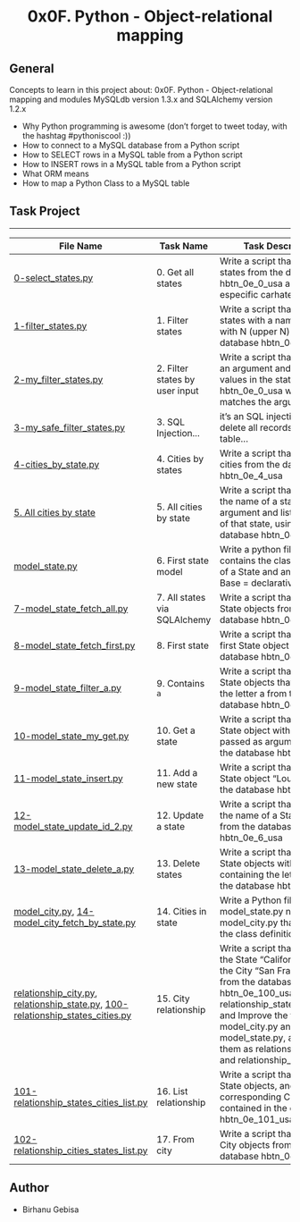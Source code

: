 <h1 align="center">0x0F. Python - Object-relational mapping</h1>


## General

Concepts to learn in this project about: 0x0F. Python - Object-relational mapping and modules MySQLdb version 1.3.x and SQLAlchemy version 1.2.x

- Why Python programming is awesome (don’t forget to tweet today, with the hashtag #pythoniscool :))
- How to connect to a MySQL database from a Python script
- How to SELECT rows in a MySQL table from a Python script
- How to INSERT rows in a MySQL table from a Python script
- What ORM means
- How to map a Python Class to a MySQL table

## Task Project
---
File Name|Task Name|Task Description
---|---|---
[0-select_states.py](0x0F-python-object_relational_mapping/0-select_states.py)|0. Get all states|Write a script that lists all states from the database hbtn_0e_0_usa and especific carhateristics
[1-filter_states.py](0x0F-python-object_relational_mapping/1-filter_states.py)|1. Filter states|Write a script that lists all states with a name starting with N (upper N) from the database hbtn_0e_0_usa
[2-my_filter_states.py](0x0F-python-object_relational_mapping/2-my_filter_states.py)|2. Filter states by user input|Write a script that takes in an argument and displays all values in the states table of hbtn_0e_0_usa where name matches the argument.
[3-my_safe_filter_states.py](0x0F-python-object_relational_mapping/3-my_safe_filter_states.py)|3. SQL Injection...|it’s an SQL injection to delete all records of a table…
[4-cities_by_state.py](0x0F-python-object_relational_mapping/4-cities_by_state.py)|4. Cities by states|Write a script that lists all cities from the database hbtn_0e_4_usa
[5. All cities by state](0x0F-python-object_relational_mapping/5-filter_cities.py)|5. All cities by state|Write a script that takes in the name of a state as an argument and lists all cities of that state, using the database hbtn_0e_4_usa
[model_state.py](0x0F-python-object_relational_mapping/model_state.py)|6. First state model|Write a python file that contains the class definition of a State and an instance Base = declarative_base()
[7-model_state_fetch_all.py](0x0F-python-object_relational_mapping/7-model_state_fetch_all.py)|7. All states via SQLAlchemy|Write a script that lists all State objects from the database hbtn_0e_6_usa
[8-model_state_fetch_first.py](0x0F-python-object_relational_mapping/8-model_state_fetch_first.py)|8. First state|Write a script that prints the first State object from the database hbtn_0e_6_usa
[9-model_state_filter_a.py](0x0F-python-object_relational_mapping/9-model_state_filter_a.py)|9. Contains `a`|Write a script that lists all State objects that contain the letter a from the database hbtn_0e_6_usa
[10-model_state_my_get.py](0x0F-python-object_relational_mapping/10-model_state_my_get.py)|10. Get a state|Write a script that prints the State object with the name passed as argument from the database hbtn_0e_6_usa
[11-model_state_insert.py](0x0F-python-object_relational_mapping/11-model_state_insert.py)|11. Add a new state|Write a script that adds the State object “Louisiana” to the database hbtn_0e_6_usa
[12-model_state_update_id_2.py](0x0F-python-object_relational_mapping/12-model_state_update_id_2.py)|12. Update a state|Write a script that changes the name of a State object from the database hbtn_0e_6_usa
[13-model_state_delete_a.py](0x0F-python-object_relational_mapping/13-model_state_delete_a.py)|13. Delete states|Write a script that deletes all State objects with a name containing the letter a from the database hbtn_0e_6_usa
[model_city.py](0x0F-python-object_relational_mapping/model_city.py), [14-model_city_fetch_by_state.py](0x0F-python-object_relational_mapping/14-model_city_fetch_by_state.py)|14. Cities in state|Write a Python file similar to model_state.py named model_city.py that contains the class definition of a City
[relationship_city.py](0x0F-python-object_relational_mapping/relationship_city.py), [relationship_state.py](0x0F-python-object_relational_mapping/relationship_state.py), [100-relationship_states_cities.py](0x0F-python-object_relational_mapping/100-relationship_states_cities.py)|15. City relationship|Write a script that creates the State “California” with the City “San Francisco” from the database hbtn_0e_100_usa: (100-relationship_states_cities.py) and Improve the files model_city.py and model_state.py, and save them as relationship_city.py and relationship_state.py
[101-relationship_states_cities_list.py](0x0F-python-object_relational_mapping/101-relationship_states_cities_list.py)|16. List relationship|Write a script that lists all State objects, and corresponding City objects, contained in the database hbtn_0e_101_usa
[102-relationship_cities_states_list.py](0x0F-python-object_relational_mapping/102-relationship_cities_states_list.py)|17. From city|Write a script that lists all City objects from the database hbtn_0e_101_usa



## Author
- Birhanu Gebisa

